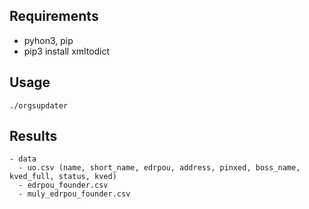 ## Requirements

- pyhon3, pip
- pip3 install xmltodict 

## Usage

    ./orgsupdater

## Results

    - data
      - uo.csv (name, short_name, edrpou, address, pinxed, boss_name, kved_full, status, kved)
      - edrpou_founder.csv
      - muly_edrpou_founder.csv
